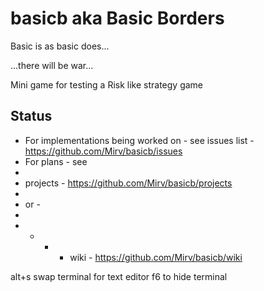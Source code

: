 # basicb aka Basic Borders
Basic is as basic does...

...there will be war...

Mini game for testing a Risk like strategy game

## Status

- For implementations being worked on - see issues list - https://github.com/Mirv/basicb/issues
- For plans - see 
- 
- projects - https://github.com/Mirv/basicb/projects
-
- or - 
-
- - - - wiki - https://github.com/Mirv/basicb/wiki


alt+s swap terminal for text editor
f6 to hide terminal

